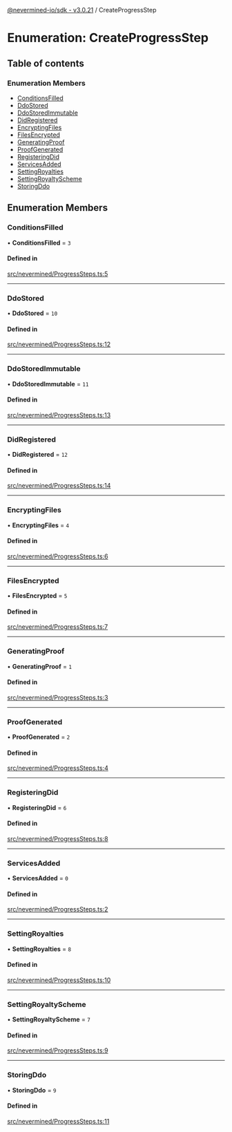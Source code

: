 [@nevermined-io/sdk - v3.0.21](../code-reference.md) / CreateProgressStep

# Enumeration: CreateProgressStep

## Table of contents

### Enumeration Members

- [ConditionsFilled](CreateProgressStep.md#conditionsfilled)
- [DdoStored](CreateProgressStep.md#ddostored)
- [DdoStoredImmutable](CreateProgressStep.md#ddostoredimmutable)
- [DidRegistered](CreateProgressStep.md#didregistered)
- [EncryptingFiles](CreateProgressStep.md#encryptingfiles)
- [FilesEncrypted](CreateProgressStep.md#filesencrypted)
- [GeneratingProof](CreateProgressStep.md#generatingproof)
- [ProofGenerated](CreateProgressStep.md#proofgenerated)
- [RegisteringDid](CreateProgressStep.md#registeringdid)
- [ServicesAdded](CreateProgressStep.md#servicesadded)
- [SettingRoyalties](CreateProgressStep.md#settingroyalties)
- [SettingRoyaltyScheme](CreateProgressStep.md#settingroyaltyscheme)
- [StoringDdo](CreateProgressStep.md#storingddo)

## Enumeration Members

### ConditionsFilled

• **ConditionsFilled** = `3`

#### Defined in

[src/nevermined/ProgressSteps.ts:5](https://github.com/nevermined-io/sdk-js/blob/62acc3ce5a5465941b5118d27b5127e0bb088eae/src/nevermined/ProgressSteps.ts#L5)

---

### DdoStored

• **DdoStored** = `10`

#### Defined in

[src/nevermined/ProgressSteps.ts:12](https://github.com/nevermined-io/sdk-js/blob/62acc3ce5a5465941b5118d27b5127e0bb088eae/src/nevermined/ProgressSteps.ts#L12)

---

### DdoStoredImmutable

• **DdoStoredImmutable** = `11`

#### Defined in

[src/nevermined/ProgressSteps.ts:13](https://github.com/nevermined-io/sdk-js/blob/62acc3ce5a5465941b5118d27b5127e0bb088eae/src/nevermined/ProgressSteps.ts#L13)

---

### DidRegistered

• **DidRegistered** = `12`

#### Defined in

[src/nevermined/ProgressSteps.ts:14](https://github.com/nevermined-io/sdk-js/blob/62acc3ce5a5465941b5118d27b5127e0bb088eae/src/nevermined/ProgressSteps.ts#L14)

---

### EncryptingFiles

• **EncryptingFiles** = `4`

#### Defined in

[src/nevermined/ProgressSteps.ts:6](https://github.com/nevermined-io/sdk-js/blob/62acc3ce5a5465941b5118d27b5127e0bb088eae/src/nevermined/ProgressSteps.ts#L6)

---

### FilesEncrypted

• **FilesEncrypted** = `5`

#### Defined in

[src/nevermined/ProgressSteps.ts:7](https://github.com/nevermined-io/sdk-js/blob/62acc3ce5a5465941b5118d27b5127e0bb088eae/src/nevermined/ProgressSteps.ts#L7)

---

### GeneratingProof

• **GeneratingProof** = `1`

#### Defined in

[src/nevermined/ProgressSteps.ts:3](https://github.com/nevermined-io/sdk-js/blob/62acc3ce5a5465941b5118d27b5127e0bb088eae/src/nevermined/ProgressSteps.ts#L3)

---

### ProofGenerated

• **ProofGenerated** = `2`

#### Defined in

[src/nevermined/ProgressSteps.ts:4](https://github.com/nevermined-io/sdk-js/blob/62acc3ce5a5465941b5118d27b5127e0bb088eae/src/nevermined/ProgressSteps.ts#L4)

---

### RegisteringDid

• **RegisteringDid** = `6`

#### Defined in

[src/nevermined/ProgressSteps.ts:8](https://github.com/nevermined-io/sdk-js/blob/62acc3ce5a5465941b5118d27b5127e0bb088eae/src/nevermined/ProgressSteps.ts#L8)

---

### ServicesAdded

• **ServicesAdded** = `0`

#### Defined in

[src/nevermined/ProgressSteps.ts:2](https://github.com/nevermined-io/sdk-js/blob/62acc3ce5a5465941b5118d27b5127e0bb088eae/src/nevermined/ProgressSteps.ts#L2)

---

### SettingRoyalties

• **SettingRoyalties** = `8`

#### Defined in

[src/nevermined/ProgressSteps.ts:10](https://github.com/nevermined-io/sdk-js/blob/62acc3ce5a5465941b5118d27b5127e0bb088eae/src/nevermined/ProgressSteps.ts#L10)

---

### SettingRoyaltyScheme

• **SettingRoyaltyScheme** = `7`

#### Defined in

[src/nevermined/ProgressSteps.ts:9](https://github.com/nevermined-io/sdk-js/blob/62acc3ce5a5465941b5118d27b5127e0bb088eae/src/nevermined/ProgressSteps.ts#L9)

---

### StoringDdo

• **StoringDdo** = `9`

#### Defined in

[src/nevermined/ProgressSteps.ts:11](https://github.com/nevermined-io/sdk-js/blob/62acc3ce5a5465941b5118d27b5127e0bb088eae/src/nevermined/ProgressSteps.ts#L11)
